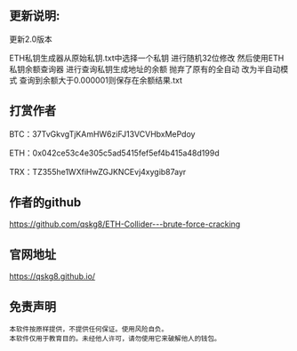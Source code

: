 ## 更新说明:

更新2.0版本  

ETH私钥生成器从原始私钥.txt中选择一个私钥 进行随机32位修改
然后使用ETH私钥余额查询器 进行查询私钥生成地址的余额
抛弃了原有的全自动  改为半自动模式
查询到余额大于0.000001则保存在余额结果.txt


##  打赏作者

BTC：37TvGkvgTjKAmHW6ziFJ13VCVHbxMePdoy

ETH：0x042ce53c4e305c5ad5415fef5ef4b415a48d199d

TRX：TZ355he1WXfiHwZGJKNCEvj4xygib87ayr

##  作者的github

https://github.com/qskg8/ETH-Collider---brute-force-cracking

##  官网地址

https://qskg8.github.io/

## 免责声明

    本软件按原样提供，不提供任何保证。使用风险自负。
    本软件仅用于教育目的。未经他人许可，请勿使用它来破解他人的钱包。
